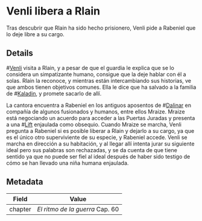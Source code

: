 # Venli libera a Rlain
Tras descubrir que Rlain ha sido hecho prisionero, Venli pide a Rabeniel que lo deje libre a su cargo.

## Details
#[Venli](characters/venli) visita a Rlain, y a pesar de que el guardia le explica que se lo considera un simpatizante humano, consigue que la deje hablar con él a solas. Rlain la reconoce, y mientras están intercambiando sus historias, ve que ambos tienen objetivos comunes. Ella le dice que ha salvado a la familia de #[Kaladin](characters/kaladin), y promete sacarlo de allí.

La cantora encuentra a Rabeniel en los antiguos aposentos de #[Dalinar](characters/dalinar) en compañía de algunos fusionados y humanos, entre ellos Mraize. Mraize está negociando un acuerdo para acceder a las Puertas Juradas y presenta a una  #[Lift](characters/lift) enjaulada como obsequio. Cuando Mraize se marcha, Venli pregunta a Rabeniel si es posible liberar a Rlain y dejarlo a su cargo, ya que es el único otro superviviente de su especie, y Rabeniel accede. Venli se marcha en dirección a su habitación, y al llegar allí intenta jurar su siguiente ideal pero sus palabras son rechazadas, y se da cuenta de que tiene sentido ya que no puede ser fiel al ideal después de haber sido testigo de cómo se han llevado una niña humana enjaulada.

## Metadata
| Field | Value |
| ----- | ----- |
| chapter | *El ritmo de la guerra* Cap. 60|

